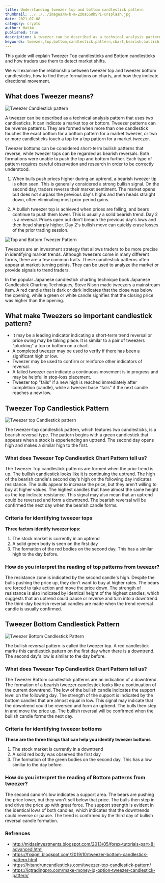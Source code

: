 ```yaml
---
title: Understanding tweezer top and bottom candlestick pattern
thumbnail: ../../../images/m-b-m-ZzOa5G8hSPI-unsplash.jpg
date: 2021-07-08
category: crypto
author: Hatim
published: true
description: A tweezer can be described as a technical analysis pattern that uses two candlesticks. It can indicate a market top or bottom. Tweezer patterns can be reverse patterns.
keywords: tweezer,top,bottom,candlestick,pattern,chart,bearish,bullish,bears,bulls,trade,trading,technical,analysis,trader,market,price,movement,scanner,chartlink,reverse,investment,indicator,identify
---
```


This guide will explain Tweezer Top candlesticks and Bottom candlesticks and how traders use them to detect market shifts.

We will examine the relationship between tweezer top and tweezer bottom candlesticks, how to find these formations on charts, and how they indicate directional movement.

## What does Tweezer means?

![Tweezer Candlestick pattern](./tweezer.webp)

A tweezer can be described as a technical analysis pattern that uses two candlesticks. It can indicate a market top or bottom. Tweezer patterns can be reverse patterns. They are formed when more than one candlestick touches the exact bottom for a bottom pattern for a market tweezer, or two or more candlesticks touch a top for a top pattern for a market tweezer.

Tweezer bottoms can be considered short-term bullish patterns that reverse, while tweezer tops can be regarded as bearish reversals. Both formations were unable to push the top and bottom further. Each type of pattern requires careful observation and research in order to be correctly understood.

1. When bulls push prices higher during an uptrend, a bearish tweezer tip is often seen. This is generally considered a strong bullish signal. On the second day, traders reverse their market sentiment. The market opens but does not surpass the previous day's highs and then heads straight down, often eliminating most prior period gains.

2. A bullish tweezer top is achieved when prices are falling, and bears continue to push them lower. This is usually a solid bearish trend. Day 2 is a reversal. Prices open but don't breach the previous day's lows and then head sharply higher. Day 2's bullish move can quickly erase losses of the prior trading session.

![Top and Bottom Tweezer Pattern](./tweezer-bull-bear.webp)

Tweezers are an investment strategy that allows traders to be more precise in identifying market trends. Although tweezers come in many different forms, there are a few common traits. These candlestick patterns often appear at market-turning points. They can be used to analyze the market or provide signals to trend traders.

In the popular Japanese candlestick charting technique book Japanese Candlestick Charting Techniques, Steve Nison made tweezers a mainstream item. A red candle that is dark or dark indicates that the close was below the opening, while a green or white candle signifies that the closing price was higher than the opening.

## What make Tweezers so important candlestick pattern?

- It may be a leading indicator indicating a short-term trend reversal or price swing may be taking place. It is similar to a pair of tweezers "plucking" a top or bottom on a chart.
- A completed tweezer may be used to verify if there has been a significant high or low.
- Tweezer may be used to confirm or reinforce other indicators of reversal.
- A failed tweezer can indicate a continuous movement is in progress and may be helpful in stop-loss placement.
- Tweezer top "fails" if a new high is reached immediately after completion (candle), while a tweezer base "fails" if the next candle reaches a new low.

## Tweezer Top Candlestick Pattern

![Tweezer top Candlestick pattern](./tweezer-top.webp)

The tweezer-top candlestick pattern, which features two candlesticks, is a bearish reversal type. The pattern begins with a green candlestick that appears when a stock is experiencing an uptrend. The second day opens high and makes a similar high to the first.

### What does Tweezer Top Candlestick Chart Pattern tell us?

The Tweezer Top candlestick patterns are formed when the prior trend is up. The bullish candlestick looks like it is continuing the uptrend. The high of the bearish candle's second day's high on the following day indicates resistance. The bulls appear to increase the price, but they aren't willing to buy at higher values. The highest candles that have almost the same height as the top indicate resistance. This signal may also mean that an uptrend could be reversed and form a downtrend. The bearish reversal will be confirmed the next day when the bearish candle forms.

### Criteria for identifying tweezer tops

**Three factors identify tweezer tops:**

1. The stock market is currently in an uptrend
2. A solid green body is seen on the first day
3. The formation of the red bodies on the second day. This has a similar high to the day before.

### How do you interpret the reading of top patterns from tweezer?

The resistance zone is indicated by the second candle's high. Despite the bulls pushing the price up, they don't want to buy at higher rates. The bears are forced to take action and move the price down. The strength of resistance is also indicated by identical height of the highest candles, which suggests that an uptrend could pause or reverse and turn into a downtrend. The third-day bearish reversal candles are made when the trend reversal candle is usually confirmed.

## Tweezer Bottom Candlestick Pattern

![Tweezer Bottom Candlestick Pattern](./tweezer-bottom.webp)

The bullish reversal pattern is called the tweezer top. A red candlestick marks this candlestick pattern on the first day when there is a downtrend. The second day's low is similar to the day before.

### What does Tweezer Top Candlestick Chart Pattern tell us?

The Tweezer Bottom candlestick patterns are an indication of a downtrend. The formation of a bearish tweezer candlestick looks like a continuation of the current downtrend. The low of the bullish candle indicates the support level on the following day. The strength of the support is indicated by the bottom candles that are almost equal in low. This signal may indicate that the downtrend could be reversed and form an uptrend. The bulls then step in and move the price up.
The bullish reversal will be confirmed when the bullish candle forms the next day.

### Criteria for identifying tweezer bottoms

**These are the three things that can help you identify tweezer bottoms**

1. The stock market is currently in a downtrend
2. A solid red body was observed the first day
3. The formation of the green bodies on the second day. This has a low similar to the day before.

### How do you interpret the reading of Bottom patterns from tweezer?

The second candle's low indicates a support area. The bears are pushing the price lower, but they won't sell below that price. The bulls then step in and drive the price up with great force. The support strength is evident in the identical lows of both candles, which indicates that the downtrends could reverse or pause. The trend is confirmed by the third day of bullish reversal candle formation.

### Refrences

- http://midasinvestments.blogspot.com/2013/05/forex-tutorials-part-8-advanced.html
- https://fxsignl.blogspot.com/2019/10/tweezer-bottom-candlestick-pattern.html
- https://hitandruncandlesticks.com/tweezer-top-candlestick-pattern/
- https://iqtradingpro.com/make-money-iq-option-tweezer-candlestick-pattern/
